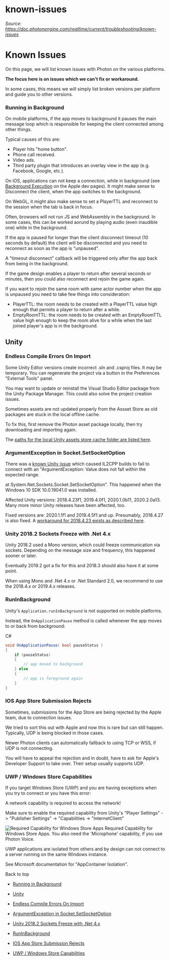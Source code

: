 # known-issues

_Source: https://doc.photonengine.com/realtime/current/troubleshooting/known-issues_

# Known Issues

On this page, we will list known issues with Photon on the various platforms.

**The focus here is on issues which we can't fix or workaround.**

In some cases, this means we will simply list broken versions per platform and guide you to other versions.

### Running in Background

On mobile platforms, if the app moves to background it pauses the main message loop which is responsible for keeping the client connected among other things.

Typical causes of this are:

- Player hits "home button".
- Phone call received.
- Video ads.
- Third party plugin that introduces an overlay view in the app (e.g. Facebook, Google, etc.).

On iOS, applications can not keep a connection, while in background (see [Background Execution](https://developer.apple.com/library/ios/documentation/iPhone/Conceptual/iPhoneOSProgrammingGuide/BackgroundExecution/BackgroundExecution.html#//apple_ref/doc/uid/TP40007072-CH4-SW4) on the Apple dev pages). It might make sense to Disconnect the client, when the app switches to the background.

On WebGL, it might also make sense to set a PlayerTTL and reconnect to the session when the tab is back in focus.

Often, browsers will not run JS and WebAssembly in the background. In some cases, this can be worked aorund by playing audio (even inaudible one) while in the background.

If the app is paused for longer than the client disconnect timeout (10 seconds by default) the client will be disconnected and you need to reconnect as soon as the app is "unpaused".

A "timeout disconnect" callback will be triggered only after the app back from being in the background.

If the game design enables a player to return after several seconds or minutes, then you could also reconnect and rejoin the game again.

If you want to rejoin the same room with same actor number when the app is unpaused you need to take few things into consideration:

- PlayerTTL: the room needs to be created with a PlayerTTL value high enough that permits a player to return after a while.
- EmptyRoomTTL: the room needs to be created with an EmptyRoomTTL value high enough to keep the room alive for a while when the last joined player's app is in the background.

## Unity

### Endless Compile Errors On Import

Some Unity Editor versions create incorrect .sln and .csproj files. It may be temporary. You can regenerate the project via a button in the Preferences "External Tools" panel.

You may want to update or reinstall the Visual Studio Editor package from the Unity Package Manager. This could also solve the project creation issues.

Sometimes assets are not updated properly from the Assset Store as old packages are stuck in the local offline cache.

To fix this, first remove the Photon asset package locally, then try downloading and importing again.

The [paths for the local Unity assets store cache folder are listed here](https://answers.unity.com/questions/690729/how-do-you-remove-packages-already-downloaded-from.html?childToView=793621#answer-793621).

### ArgumentException in Socket.SetSocketOption

There was a [known Unity issue](https://issuetracker.unity3d.com/issues/system-dot-net-dot-socket-objects-throw-argumentexception-in-il2cpp-after-installing-windows-sdk-2004) which caused IL2CPP builds to fail to connect with an "ArgumentException: Value does not fall within the expected range.

at System.Net.Sockets.Socket.SetSocketOption". This happened when the Windows 10 SDK 10.0.19041.0 was installed.

Affected Unity versions: 2018.4.23f1, 2019.4.0f1, 2020.1.0b11, 2020.2.0a13. Many more minor Unity releases have been affected, too.

Fixed versions are: 2020.1.1f1 and 2019.4.5f1 and up. Presumably, 2018.4.27 is also fixed. A [workaround for 2018.4.23 exists as described here](https://forum.unity.com/threads/il2cpp-failing-in-windows-machine.891436/#post-5944052).

### Unity 2018.2 Sockets Freeze with .Net 4.x

Unity 2018.2 used a Mono version, which could freeze communication via sockets. Depending on the message size and frequency, this happened sooner or later.

Eventually 2019.2 got a fix for this and 2018.3 should also have it at some point.

When using Mono and .Net 4.x or .Net Standard 2.0, we recommend to use the 2018.4.x or 2019.4.x releases.

### RunInBackground

Unity's `Application.runInBackground` is not supported on mobile platforms.

Instead, the `OnApplicationPause` method is called whenever the app moves to or back from background:

C#

```csharp
void OnApplicationPause( bool pauseStatus )
{
    if (pauseStatus)
    {
        // app moved to background
    } else
    {
        // app is foreground again
    }
}

```

### IOS App Store Submission Rejects

Sometimes, submissions for the App Store are being rejected by the Apple team, due to connection issues.

We tried to sort this out with Apple and now this is rare but can still happen. Typically, UDP is being blocked in those cases.

Newer Photon clients can automatically fallback to using TCP or WSS, if UDP is not connecting.

You will have to appeal the rejection and in doubt, have to ask for Apple's Developer Support to take over. Their setup usually supports UDP.

### UWP / Windows Store Capabilities

If you target Windows Store (UWP) and you are having exceptions when you try to connect or you have this error:

A network capability is required to access the network!

Make sure to enable the required capability from Unity's "Player Settings" -> "Publisher Settings" -> "Capabilities -> "InternetClient"

![Required Capability for Windows Store Apps](/docs/img/voice/wsa_capabilities.png)
Required Capability for Windows Store Apps. You also need the 'Microphone' capability, if you use Photon Voice.


UWP applications are isolated from others and by design can not connect to a server running on the same Windows instance.

See Microsoft documentation for "AppContainer Isolation".

Back to top

- [Running in Background](#running-in-background)

- [Unity](#unity)
- [Endless Compile Errors On Import](#endless-compile-errors-on-import)
- [ArgumentException in Socket.SetSocketOption](#argumentexception-in-socket.setsocketoption)
- [Unity 2018.2 Sockets Freeze with .Net 4.x](#unity-2018.2-sockets-freeze-with.net-4.x)
- [RunInBackground](#runinbackground)
- [IOS App Store Submission Rejects](#ios-app-store-submission-rejects)
- [UWP / Windows Store Capabilities](#uwp-windows-store-capabilities)